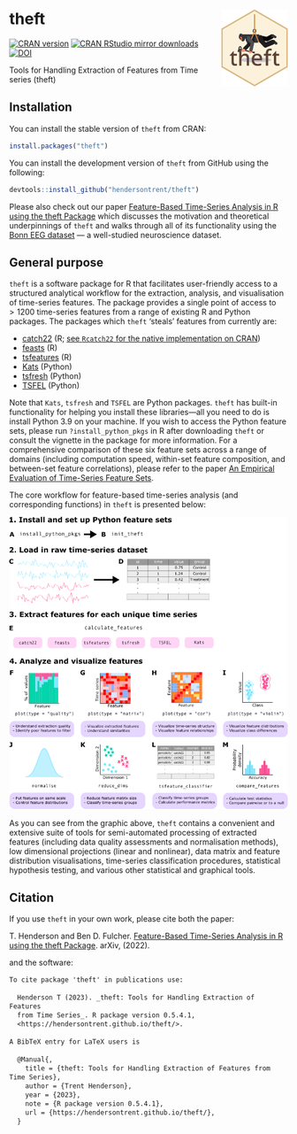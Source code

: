 
# theft <img src="man/figures/logo.png" align="right" width="120" />

[![CRAN
version](https://www.r-pkg.org/badges/version/theft)](https://www.r-pkg.org/pkg/theft)
[![CRAN RStudio mirror
downloads](https://cranlogs.r-pkg.org/badges/theft)](https://www.r-pkg.org/pkg/theft)
[![DOI](https://zenodo.org/badge/351259952.svg)](https://zenodo.org/badge/latestdoi/351259952)

Tools for Handling Extraction of Features from Time series (theft)

## Installation

You can install the stable version of `theft` from CRAN:

``` r
install.packages("theft")
```

You can install the development version of `theft` from GitHub using the
following:

``` r
devtools::install_github("hendersontrent/theft")
```

Please also check out our paper [Feature-Based Time-Series Analysis in R
using the theft Package](https://arxiv.org/abs/2208.06146) which
discusses the motivation and theoretical underpinnings of `theft` and
walks through all of its functionality using the [Bonn EEG
dataset](https://journals.aps.org/pre/abstract/10.1103/PhysRevE.64.061907)
— a well-studied neuroscience dataset.

## General purpose

`theft` is a software package for R that facilitates user-friendly
access to a structured analytical workflow for the extraction, analysis,
and visualisation of time-series features. The package provides a single
point of access to $>1200$ time-series features from a range of existing
R and Python packages. The packages which `theft` ‘steals’ features from
currently are:

- [catch22](https://link.springer.com/article/10.1007/s10618-019-00647-x)
  (R; [see `Rcatch22` for the native implementation on
  CRAN](https://github.com/hendersontrent/Rcatch22))
- [feasts](https://feasts.tidyverts.org) (R)
- [tsfeatures](https://github.com/robjhyndman/tsfeatures) (R)
- [Kats](https://facebookresearch.github.io/Kats/) (Python)
- [tsfresh](https://tsfresh.com) (Python)
- [TSFEL](https://tsfel.readthedocs.io/en/latest/) (Python)

Note that `Kats`, `tsfresh` and `TSFEL` are Python packages. `theft` has
built-in functionality for helping you install these libraries—all you
need to do is install Python 3.9 on your machine. If you wish to access
the Python feature sets, please run `?install_python_pkgs` in R after
downloading `theft` or consult the vignette in the package for more
information. For a comprehensive comparison of these six feature sets
across a range of domains (including computation speed, within-set
feature composition, and between-set feature correlations), please refer
to the paper [An Empirical Evaluation of Time-Series Feature
Sets](https://ieeexplore.ieee.org/document/9679937).

The core workflow for feature-based time-series analysis (and
corresponding functions) in `theft` is presented below:

<img src="vignettes/workflow-graphic_v05.png" width="700" alt="Structured workflow of the theft package for R" />

As you can see from the graphic above, `theft` contains a convenient and
extensive suite of tools for semi-automated processing of extracted
features (including data quality assessments and normalisation methods),
low dimensional projections (linear and nonlinear), data matrix and
feature distribution visualisations, time-series classification
procedures, statistical hypothesis testing, and various other
statistical and graphical tools.

## Citation

If you use `theft` in your own work, please cite both the paper:

T. Henderson and Ben D. Fulcher. [Feature-Based Time-Series Analysis in
R using the theft Package](https://arxiv.org/abs/2208.06146). arXiv,
(2022).

and the software:


    To cite package 'theft' in publications use:

      Henderson T (2023). _theft: Tools for Handling Extraction of Features
      from Time Series_. R package version 0.5.4.1,
      <https://hendersontrent.github.io/theft/>.

    A BibTeX entry for LaTeX users is

      @Manual{,
        title = {theft: Tools for Handling Extraction of Features from Time Series},
        author = {Trent Henderson},
        year = {2023},
        note = {R package version 0.5.4.1},
        url = {https://hendersontrent.github.io/theft/},
      }
